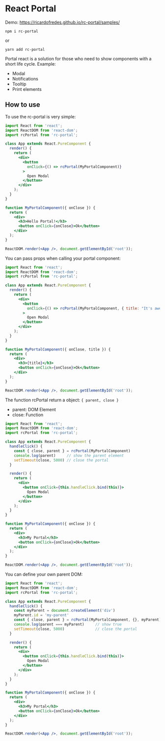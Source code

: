 # React Portal

Demo: https://ricardofredes.github.io/rc-portal/samples/

```
npm i rc-portal
```
or 
```
yarn add rc-portal
```

Portal react is a solution for those who need to show components with a short life cycle. Example:
- Modal
- Notifications
- Tooltip
- Print elements


## How to use

To use the rc-portal is very simple:

```jsx
import React from 'react';
import ReactDOM from 'react-dom';
import rcPortal from 'rc-portal';

class App extends React.PureComponent {
  render() {
    return (
      <div>
        <button
          onClick={() => rcPortal(MyPortalComponent)}
        >
          Open Modal
        </button>
      </div>
    );
  }
}

function MyPortalComponent({ onClose }) {
  return (
    <div>
      <h3>Hello Portal!</h3>
      <button onClick={onClose}>Ok</button>
    </div>
  );
}

ReactDOM.render(<App />, document.getElementById('root'));
```

You can pass props when calling your portal component:

```jsx
import React from 'react';
import ReactDOM from 'react-dom';
import rcPortal from 'rc-portal';

class App extends React.PureComponent {
  render() {
    return (
      <div>
        <button
          onClick={() => rcPortal(MyPortalComponent, { title: "It's awesome!" })}
        >
          Open Modal
        </button>
      </div>
    );
  }
}

function MyPortalComponent({ onClose, title }) {
  return (
    <div>
      <h3>{title}</h3>
      <button onClick={onClose}>Ok</button>
    </div>
  );
}

ReactDOM.render(<App />, document.getElementById('root'));
```

The function rcPortal return a object: `{ parent, close }` 
- parent: DOM Element
- close: Function

```jsx
import React from 'react';
import ReactDOM from 'react-dom';
import rcPortal from 'rc-portal';

class App extends React.PureComponent {
  handleClick() {
    const { close, parent } = rcPortal(MyPortalComponent)
    console.log(parent)     // show the parent element
    setTimeout(close, 5000) // close the portal
  }

  render() {
    return (
      <div>
        <button onClick={this.handleClick.bind(this)}>
          Open Modal
        </button>
      </div>
    );
  }
}

function MyPortalComponent({ onClose }) {
  return (
    <div>
      <h3>My Portal</h3>
      <button onClick={onClose}>Ok</button>
    </div>
  );
}

ReactDOM.render(<App />, document.getElementById('root'));
```

You can define your own parent DOM:

```jsx
import React from 'react';
import ReactDOM from 'react-dom';
import rcPortal from 'rc-portal';

class App extends React.PureComponent {
  handleClick() {
    const myParent = document.createElement('div')
    myParent.id = 'my-parent'
    const { close, parent } = rcPortal(MyPortalComponent, {}, myParent)
    console.log(parent === myParent)     // show true
    setTimeout(close, 5000)              // close the portal
  }

  render() {
    return (
      <div>
        <button onClick={this.handleClick.bind(this)}>
          Open Modal
        </button>
      </div>
    );
  }
}

function MyPortalComponent({ onClose }) {
  return (
    <div>
      <h3>My Portal</h3>
      <button onClick={onClose}>Ok</button>
    </div>
  );
}

ReactDOM.render(<App />, document.getElementById('root'));
```
